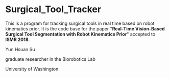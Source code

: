# Surgical_Tool_Tracker
This is a program for tracking surgical tools in real time based on robot kinematics prior.
It is the code base for the paper "**Real-Time Vision-Based Surgical Tool Segmentation with Robot Kinematics Prior**" accepted to **ISMR 2018**.

Yun Hsuan Su 

graduate researcher in the Biorobotics Lab

University of Washington
